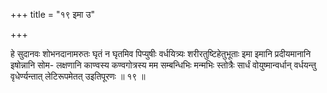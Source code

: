 +++
title = "१९ इमा उ"

+++

हे सुदानवः शोभनदानामरुतः घृतं न घृतमिव पिप्युषीः वर्धयित्र्यः शरीरतुष्टिहेतुभूताः इमा इमानि प्रदीयमानानि इषोन्नानि सोम- लक्षणानि काण्वस्य कण्वगोत्रस्य मम सम्बन्धिभिः मन्मभिः स्तोत्रैः सार्धं वोयुष्मान्वर्धान् वर्धयन्तु वृधेर्ण्यन्तात् लेटिरूपमेतत् उइतिपूरणः ॥ १९ ॥